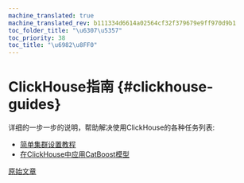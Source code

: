 ```yaml
---
machine_translated: true
machine_translated_rev: b111334d6614a02564cf32f379679e9ff970d9b1
toc_folder_title: "\u6307\u5357"
toc_priority: 38
toc_title: "\u6982\u8FF0"
---
```


# ClickHouse指南 {#clickhouse-guides}

详细的一步一步的说明，帮助解决使用ClickHouse的各种任务列表:

-   [简单集群设置教程](../getting_started/tutorial.md)
-   [在ClickHouse中应用CatBoost模型](apply_catboost_model.md)

[原始文章](https://clickhouse.tech/docs/en/guides/) <!--hide-->
